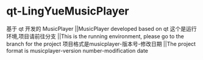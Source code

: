 # qt-LingYueMusicPlayer
基于 qt 开发的 MusicPlayer              ||MusicPlayer developed based on qt
这个是运行环境,项目请前往分支             ||This is the running environment, please go to the branch for the project
项目格式是musicplayer-版本号-修改日期     ||The project format is musicplayer-version number-modification date
